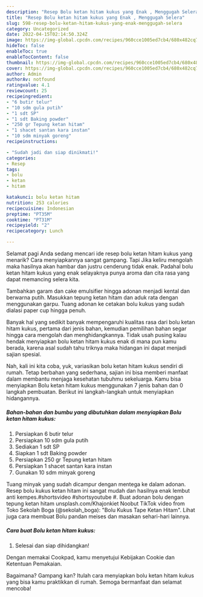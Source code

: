 ```yaml
---
description: "Resep Bolu ketan hitam kukus yang Enak , Menggugah Selera"
title: "Resep Bolu ketan hitam kukus yang Enak , Menggugah Selera"
slug: 598-resep-bolu-ketan-hitam-kukus-yang-enak-menggugah-selera
category: Uncategorized
date: 2022-04-15T02:14:50.324Z
image: https://img-global.cpcdn.com/recipes/960cce1005ed7cb4/680x482cq70/bolu-ketan-hitam-kukus-foto-resep-utama.jpg
hideToc: false
enableToc: true
enableTocContent: false
thumbnail: https://img-global.cpcdn.com/recipes/960cce1005ed7cb4/680x482cq70/bolu-ketan-hitam-kukus-foto-resep-utama.jpg
cover: https://img-global.cpcdn.com/recipes/960cce1005ed7cb4/680x482cq70/bolu-ketan-hitam-kukus-foto-resep-utama.jpg
author: Admin
authorAv: notfound
ratingvalue: 4.1
reviewcount: 25
recipeingredient:
- "6 butir telur"
- "10 sdm gula putih"
- "1 sdt SP"
- "1 sdt Baking powder"
- "250 gr Tepung ketan hitam"
- "1 shacet santan kara instan"
- "10 sdm minyak goreng"
recipeinstructions:

- "Sudah jadi dan siap dinikmati!"
categories:
- Resep
tags:
- bolu
- ketan
- hitam

katakunci: bolu ketan hitam 
nutrition: 253 calories
recipecuisine: Indonesian
preptime: "PT35M"
cooktime: "PT31M"
recipeyield: "2"
recipecategory: Lunch

---
```



Selamat pagi Anda sedang mencari ide resep bolu ketan hitam kukus yang menarik? Cara menyiapkannya sangat gampang. Tapi Jika keliru mengolah maka hasilnya akan hambar dan justru cenderung tidak enak. Padahal bolu ketan hitam kukus yang enak selayaknya punya aroma dan cita rasa yang dapat memancing selera kita.


Tambahkan garam dan cake emulsifier hingga adonan menjadi kental dan berwarna putih. Masukkan tepung ketan hitam dan aduk rata dengan menggunakan garpu. Tuang adonan ke cetakan bolu kukus yang sudah dialasi paper cup hingga penuh.

Banyak hal yang sedikit banyak mempengaruhi kualitas rasa dari bolu ketan hitam kukus, pertama dari jenis bahan, kemudian pemilihan bahan segar hingga cara mengolah dan menghidangkannya. Tidak usah pusing kalau hendak menyiapkan bolu ketan hitam kukus enak di mana pun kamu berada, karena asal sudah tahu triknya maka hidangan ini dapat menjadi sajian spesial.


Nah, kali ini kita coba, yuk, variasikan bolu ketan hitam kukus sendiri di rumah. Tetap berbahan yang sederhana, sajian ini bisa memberi manfaat dalam membantu menjaga kesehatan tubuhmu sekeluarga. Kamu bisa menyiapkan Bolu ketan hitam kukus menggunakan 7 jenis bahan dan 0 langkah pembuatan. Berikut ini langkah-langkah untuk menyiapkan hidangannya.

<!--inarticleads1-->

##### Bahan-bahan dan bumbu yang dibutuhkan dalam menyiapkan Bolu ketan hitam kukus:

1. Persiapkan 6 butir telur
1. Persiapkan 10 sdm gula putih
1. Sediakan 1 sdt SP
1. Siapkan 1 sdt Baking powder
1. Persiapkan 250 gr Tepung ketan hitam
1. Persiapkan 1 shacet santan kara instan
1. Gunakan 10 sdm minyak goreng


Tuang minyak yang sudah dicampur dengan mentega ke dalam adonan. Resep bolu kukus ketan hitam ini sangat mudah dan hasilnya enak lembut anti kempes.#shortsvideo #shortsyoutube #. Buat adonan bolu dengan tepung ketan hitam unsplash.com/Khajonkiet Noobut TikTok video from Toko Sekolah Boga (@sekolah_boga): &#34;Bolu Kukus Tape Ketan Hitam&#34;. Lihat juga cara membuat Bolu pandan meises dan masakan sehari-hari lainnya. 

<!--inarticleads2-->

##### Cara buat Bolu ketan hitam kukus:


1. Selesai dan siap dihidangkan!

Dengan memakai Cookpad, kamu menyetujui Kebijakan Cookie dan Ketentuan Pemakaian. 

Bagaimana? Gampang kan? Itulah cara menyiapkan bolu ketan hitam kukus yang bisa kamu praktikkan di rumah. Semoga bermanfaat dan selamat mencoba!
